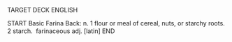 TARGET DECK
ENGLISH

START
Basic
Farina
Back: n. 1 flour or meal of cereal, nuts, or starchy roots. 2 starch.  farinaceous adj. [latin]
END
